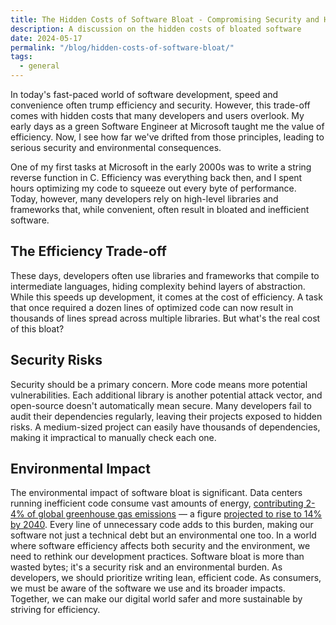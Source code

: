 ```yaml
---
title: The Hidden Costs of Software Bloat - Compromising Security and Harming Our Planet
description: A discussion on the hidden costs of bloated software
date: 2024-05-17
permalink: "/blog/hidden-costs-of-software-bloat/"
tags:
  - general
---
```


In today's fast-paced world of software development, speed and convenience often trump efficiency and security. However, this trade-off comes with hidden costs that many developers and users overlook. My early days as a green Software Engineer at Microsoft taught me the value of efficiency. Now, I see how far we've drifted from those principles, leading to serious security and environmental consequences.

One of my first tasks at Microsoft in the early 2000s was to write a string reverse function in C. Efficiency was everything back then, and I spent hours optimizing my code to squeeze out every byte of performance. Today, however, many developers rely on high-level libraries and frameworks that, while convenient, often result in bloated and inefficient software.

## The Efficiency Trade-off

These days, developers often use libraries and frameworks that compile to intermediate languages, hiding complexity behind layers of abstraction. While this speeds up development, it comes at the cost of efficiency. A task that once required a dozen lines of optimized code can now result in thousands of lines spread across multiple libraries. But what's the real cost of this bloat?

## Security Risks

Security should be a primary concern. More code means more potential vulnerabilities. Each additional library is another potential attack vector, and open-source doesn't automatically mean secure. Many developers fail to audit their dependencies regularly, leaving their projects exposed to hidden risks. A medium-sized project can easily have thousands of dependencies, making it impractical to manually check each one.

## Environmental Impact

The environmental impact of software bloat is significant. Data centers running inefficient code consume vast amounts of energy, [contributing 2-4% of global greenhouse gas emissions](https://www.sciencedirect.com/science/article/pii/S2666389921001884) — a figure [projected to rise to 14% by 2040](https://www.sciencedirect.com/science/article/abs/pii/S095965261733233X?via%3Dihub). Every line of unnecessary code adds to this burden, making our software not just a technical debt but an environmental one too.
In a world where software efficiency affects both security and the environment, we need to rethink our development practices. Software bloat is more than wasted bytes; it's a security risk and an environmental burden. As developers, we should prioritize writing lean, efficient code. As consumers, we must be aware of the software we use and its broader impacts. Together, we can make our digital world safer and more sustainable by striving for efficiency.
